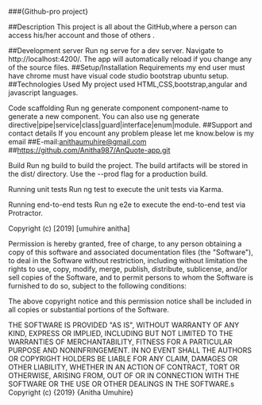 ###{Github-pro project}

##Description This project is all about the GitHub,where a person can access his/her account and those of others .

##Development server
Run ng serve for a dev server. Navigate to http://localhost:4200/. The app will automatically reload if you change any of the source files. 
##Setup/Installation Requirements my end user must have chrome must have visual code studio bootstrap ubuntu setup. 
##Technologies Used My project used HTML,CSS,bootstrap,angular and javascript languages.

Code scaffolding
Run ng generate component component-name to generate a new component. You can also use ng generate directive|pipe|service|class|guard|interface|enum|module. ##Support and contact details If you encount any problem please let me know.below is my email ##E-mail:anithaumuhire@gmail.com ##https://github.com/Anitha987/AnQuote-app.git

Build
Run ng build to build the project. The build artifacts will be stored in the dist/ directory. Use the --prod flag for a production build.

Running unit tests
Run ng test to execute the unit tests via Karma.

Running end-to-end tests
Run ng e2e to execute the end-to-end test via Protractor.

Copyright (c) [2019] [umuhire anitha]

Permission is hereby granted, free of charge, to any person obtaining a copy of this software and associated documentation files (the "Software"), to deal in the Software without restriction, including without limitation the rights to use, copy, modify, merge, publish, distribute, sublicense, and/or sell copies of the Software, and to permit persons to whom the Software is furnished to do so, subject to the following conditions:

The above copyright notice and this permission notice shall be included in all copies or substantial portions of the Software.

THE SOFTWARE IS PROVIDED "AS IS", WITHOUT WARRANTY OF ANY KIND, EXPRESS OR IMPLIED, INCLUDING BUT NOT LIMITED TO THE WARRANTIES OF MERCHANTABILITY, FITNESS FOR A PARTICULAR PURPOSE AND NONINFRINGEMENT. IN NO EVENT SHALL THE AUTHORS OR COPYRIGHT HOLDERS BE LIABLE FOR ANY CLAIM, DAMAGES OR OTHER LIABILITY, WHETHER IN AN ACTION OF CONTRACT, TORT OR OTHERWISE, ARISING FROM, OUT OF OR IN CONNECTION WITH THE SOFTWARE OR THE USE OR OTHER DEALINGS IN THE SOFTWARE.s Copyright (c) {2019} {Anitha Umuhire}